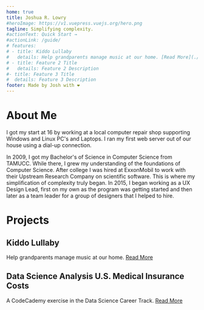 ```yaml
---
home: true
title: Joshua R. Lowry
#heroImage: https://v1.vuepress.vuejs.org/hero.png
tagline: Simplifying complexity.
#actionText: Quick Start →
#actionLink: /guide/
# features:
# - title: Kiddo Lullaby
#   details: Help grandparents manage music at our home. [Read More](./kiddolullaby/README.md)
# - title: Feature 2 Title
#   details: Feature 2 Description
#- title: Feature 3 Title
#  details: Feature 3 Description
footer: Made by Josh with ❤️
---
```


# About Me

I got my start at 16 by working at a local computer repair shop supporting Windows and Linux PC's and Laptops.  I ran my first web server out of our house using a dial-up connection. 

In 2009, I got my Bachelor's of Science in Computer Science from TAMUCC. While there, I grew my understanding of the foundations of Computer Science. After college I was hired at ExxonMobil to work with their Upstream Research Company on scientific software. This is where my simplification of complexity truly began. In 2015, I began working as a UX Design Lead, first on my own as the program was getting started and then later as a team leader for a group of designers that I helped to hire. 

# Projects
## Kiddo Lullaby
Help grandparents manage music at our home. [Read More](./kiddolullaby/)

## Data Science Analysis U.S. Medical Insurance Costs
A CodeCademy exercise in the Data Science Career Track. [Read More](./CA-USMedicalInsuranceCosts/)